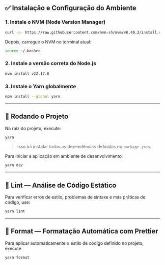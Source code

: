 ## ✅ Instalação e Configuração do Ambiente

### 1. Instale o **NVM** (Node Version Manager)

```bash
curl -o- https://raw.githubusercontent.com/nvm-sh/nvm/v0.40.3/install.sh | bash
```

Depois, carregue o NVM no terminal atual:

```bash
source ~/.bashrc
```

### 2. Instale a versão correta do Node.js

```bash
nvm install v22.17.0
```

### 3. Instale o **Yarn** globalmente

```bash
npm install --global yarn
```

---

## 🚀 Rodando o Projeto

Na raiz do projeto, execute:

```bash
yarn
```

> Isso irá instalar todas as dependências definidas no `package.json`.

Para iniciar a aplicação em ambiente de desenvolvimento:

```bash
yarn dev
```

---

## 🧹 Lint — Análise de Código Estático

Para verificar erros de estilo, problemas de sintaxe e más práticas de código, use:

```bash
yarn lint
```

---

## 🎨 Format — Formatação Automática com Prettier

Para aplicar automaticamente o estilo de código definido no projeto, execute:

```bash
yarn format
```

